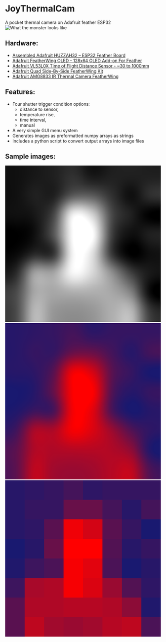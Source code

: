 # JoyThermalCam
A pocket thermal camera on Adafruit feather ESP32
![What the monster looks like](https://user-images.githubusercontent.com/60669698/120387344-c99aad00-c2f7-11eb-82db-c4f8cf91bbc0.png)

## Hardware:
- [Assembled Adafruit HUZZAH32 – ESP32 Feather Board](https://www.adafruit.com/product/3619)
- [Adafruit FeatherWing OLED - 128x64 OLED Add-on For Feather](https://www.adafruit.com/product/4650)
- [Adafruit VL53L0X Time of Flight Distance Sensor - ~30 to 1000mm](https://www.adafruit.com/product/3317)
- [Adafruit Quad Side-By-Side FeatherWing Kit](https://www.adafruit.com/product/4254)
- [Adafruit AMG8833 IR Thermal Camera FeatherWing](https://www.adafruit.com/product/3622)

## Features:
- Four shutter trigger condition options: 
  - distance to sensor, 
  - temperature rise, 
  - time interval, 
  - manual
- A very simple GUI menu system
- Generates images as preformatted numpy arrays as strings
- Includes a python script to convert output arrays into image files

## Sample images:
![BW](https://raw.githubusercontent.com/phileasdg/JoyThermalCam/main/imageBW.png)
![Colour](https://raw.githubusercontent.com/phileasdg/JoyThermalCam/main/imageColour.png)
![Colour no resampling](https://raw.githubusercontent.com/phileasdg/JoyThermalCam/main/imageNoResamplingColour.png)
